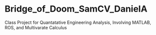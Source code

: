 # Bridge_of_Doom_SamCV_DanielA
 Class Project for Quantatative Engineering Analysis, Involving MATLAB, ROS, and Multivarate Calculus
